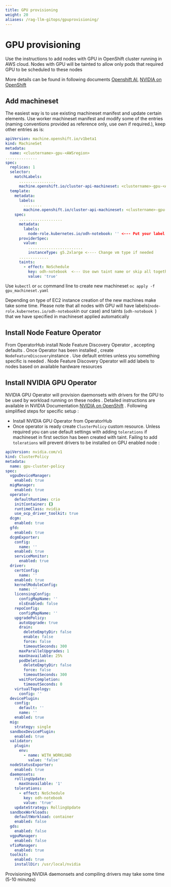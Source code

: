 ```yaml
---
title: GPU provisioning
weight: 20
aliases: /rag-llm-gitops/gpuprovisioning/
---
```

# GPU provisioning

Use the instructions to add nodes with GPU in OpenShift cluster running in AWS cloud. Nodes with GPU will be tainted to allow only pods that required GPU to be scheduled to these nodes

More details can be found in following documents [Openshift AI](https://ai-on-openshift.io/odh-rhoai/nvidia-gpus/), [NVIDIA on OpenShift](https://docs.nvidia.com/datacenter/cloud-native/openshift/latest/index.html)

## Add machineset

The easiest way is to use existing machineset manifest and update certain elements. Use worker machineset manifest and modify some of the entries (naming conventions provided as reference only, use own if required.), keep other entries as is:

```yaml
apiVersion: machine.openshift.io/v1beta1
kind: MachineSet
metadata:
  name: <clustername>-gpu-<AWSregion>
..............
spec:
  replicas: 1
  selector:
    matchLabels:
      ................
      machine.openshift.io/cluster-api-machineset: <clustername>-gpu-<AWSregion>
  template:
    metadata:
      labels:
        ........
        machine.openshift.io/cluster-api-machineset: <clustername>-gpu-<AWSregion>
    spec:
      ...................
      metadata:
        labels:
          node-role.kubernetes.io/odh-notebook: '' <--- Put your label if needed
      providerSpec:
        value:
          ........................
          instanceType: g5.2xlarge <---- Change vm type if needed
      .............
      taints:
        - effect: NoSchedule
          key: odh-notebook  <--- Use own taint name or skip all together
          value: 'true'
```

Use `kubectl` or `oc` command line to create new machineset `oc apply -f gpu_machineset.yaml`

Depending on type of EC2 instance creation of the new machines make take some time. Please note that all nodes with GPU will have labels(`node-role.kubernetes.io/odh-notebook`in our case) and taints (`odh-notebook `) that we have specified in machineset applied automatically

## Install Node Feature Operator

From OperatorHub install Node Feature Discovery Operator , accepting defaults . Once Operator has been installed , create `NodeFeatureDiscovery`instance . Use default entries unless you something specific is needed . Node Feature Discovery Operator will add labels to nodes based on available hardware resources

## Install NVIDIA GPU Operator

NVIDIA GPU Operator will provision daemonsets with drivers for the GPU to be used by workload running on these nodes . Detailed instructions are available in NVIDIA Documentation [NVIDIA on OpenShift](https://docs.nvidia.com/datacenter/cloud-native/openshift/latest/index.html) .  Following simplified steps for specific setup :

- Install NVIDIA GPU Operator from OperatorHub
- Once operator is ready create `ClusterPolicy` custom resource. Unless required you can use default settings with adding `tolerations` if machineset in first section has been created with taint. Failing to add `tolerations` will prevent drivers to be installed on GPU enabled node :

```yaml
apiVersion: nvidia.com/v1
kind: ClusterPolicy
metadata:
  name: gpu-cluster-policy
spec:
  vgpuDeviceManager:
    enabled: true
  migManager:
    enabled: true
  operator:
    defaultRuntime: crio
    initContainer: {}
    runtimeClass: nvidia
    use_ocp_driver_toolkit: true
  dcgm:
    enabled: true
  gfd:
    enabled: true
  dcgmExporter:
    config:
      name: ''
    enabled: true
    serviceMonitor:
      enabled: true
  driver:
    certConfig:
      name: ''
    enabled: true
    kernelModuleConfig:
      name: ''
    licensingConfig:
      configMapName: ''
      nlsEnabled: false
    repoConfig:
      configMapName: ''
    upgradePolicy:
      autoUpgrade: true
      drain:
        deleteEmptyDir: false
        enable: false
        force: false
        timeoutSeconds: 300
      maxParallelUpgrades: 1
      maxUnavailable: 25%
      podDeletion:
        deleteEmptyDir: false
        force: false
        timeoutSeconds: 300
      waitForCompletion:
        timeoutSeconds: 0
    virtualTopology:
      config: ''
  devicePlugin:
    config:
      default: ''
      name: ''
    enabled: true
  mig:
    strategy: single
  sandboxDevicePlugin:
    enabled: true
  validator:
    plugin:
      env:
        - name: WITH_WORKLOAD
          value: 'false'
  nodeStatusExporter:
    enabled: true
  daemonsets:
    rollingUpdate:
      maxUnavailable: '1'
    tolerations:
      - effect: NoSchedule
        key: odh-notebook
        value: 'true'
    updateStrategy: RollingUpdate
  sandboxWorkloads:
    defaultWorkload: container
    enabled: false
  gds:
    enabled: false
  vgpuManager:
    enabled: false
  vfioManager:
    enabled: true
  toolkit:
    enabled: true
    installDir: /usr/local/nvidia
```

Provisioning NVIDIA daemonsets and compiling drivers may take some time (5-10 minutes)
